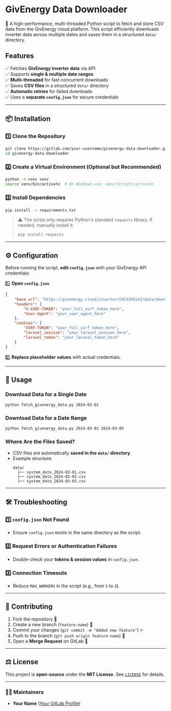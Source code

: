 # GivEnergy Data Downloader

🚀 A high-performance, multi-threaded Python script to fetch and store CSV data from the GivEnergy cloud platform. This script efficiently downloads inverter data across multiple dates and saves them in a structured `data/` directory.

## Features
✅ Fetches **GivEnergy inverter data** via API  
✅ Supports **single & multiple date ranges**  
✅ **Multi-threaded** for fast concurrent downloads  
✅ Saves **CSV files** in a structured `data/` directory  
✅ **Automatic retries** for failed downloads  
✅ Uses a **separate `config.json`** for secure credentials  

---

## 📦 Installation

### **1️⃣ Clone the Repository**
```sh
git clone https://gitlab.com/your-username/givenergy-data-downloader.git
cd givenergy-data-downloader
```

### **2️⃣ Create a Virtual Environment (Optional but Recommended)**
```sh
python -m venv venv
source venv/bin/activate  # On Windows use: venv\Scripts\activate
```

### **3️⃣ Install Dependencies**
```sh
pip install -r requirements.txt
```
> ⚠️ The script only requires Python's standard `requests` library. If needed, manually install it:  
> ```sh
> pip install requests
> ```

---

## ⚙ **Configuration**

Before running the script, **edit `config.json`** with your GivEnergy API credentials:

1️⃣ **Open `config.json`**
```json
{
    "base_url": "https://givenergy.cloud/inverter/CH2335G142/data/download",
    "headers": {
        "X-XSRF-TOKEN": "your_full_xsrf_token_here",
        "User-Agent": "your_user_agent_here"
    },
    "cookies": {
        "XSRF-TOKEN": "your_full_xsrf_token_here",
        "laravel_session": "your_laravel_session_here",
        "laravel_token": "your_laravel_token_here"
    }
}
```
2️⃣ **Replace placeholder values** with actual credentials.

---

## 🚀 **Usage**

### **Download Data for a Single Date**
```sh
python fetch_givenergy_data.py 2024-03-01
```

### **Download Data for a Date Range**
```sh
python fetch_givenergy_data.py 2024-03-01 2024-03-05
```

### **Where Are the Files Saved?**
- CSV files are automatically **saved in the `data/` directory**.
- Example structure:
  ```
  data/
    ├── system_data_2024-03-01.csv
    ├── system_data_2024-03-02.csv
    ├── system_data_2024-03-03.csv
  ```

---

## 🛠 **Troubleshooting**
### 1️⃣ **`config.json` Not Found**
- Ensure `config.json` exists in the same directory as the script.

### 2️⃣ **Request Errors or Authentication Failures**
- Double-check your **tokens & session values** in `config.json`.

### 3️⃣ **Connection Timeouts**
- Reduce `MAX_WORKERS` in the script (e.g., from `5` to `3`).

---

## 📜 **Contributing**
1. Fork the repository 🍴  
2. Create a new branch (`feature-name`) 🌱  
3. Commit your changes (`git commit -m "Added new feature"`) 🔥  
4. Push to the branch (`git push origin feature-name`) 🚀  
5. Open a **Merge Request** on GitLab 🎉  

---

## ⚖️ **License**
This project is **open-source** under the **MIT License**. See [`LICENSE`](LICENSE) for details.

---

### 👨‍💻 **Maintainers**
- **Your Name** ([Your GitLab Profile](https://gitlab.com/your-username))

